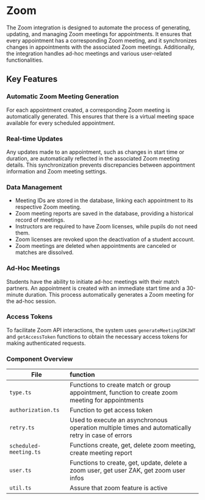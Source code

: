 # Zoom

The Zoom integration is designed to automate the process of generating, updating, and managing Zoom meetings for appointments. It ensures that every appointment has a corresponding Zoom meeting, and it synchronizes changes in appointments with the associated Zoom meetings. Additionally, the integration handles ad-hoc meetings and various user-related functionalities.

## Key Features

### Automatic Zoom Meeting Generation

For each appointment created, a corresponding Zoom meeting is automatically generated. This ensures that there is a virtual meeting space available for every scheduled appointment.

### Real-time Updates

Any updates made to an appointment, such as changes in start time or duration, are automatically reflected in the associated Zoom meeting details. This synchronization prevents discrepancies between appointment information and Zoom meeting settings.

### Data Management

-   Meeting IDs are stored in the database, linking each appointment to its respective Zoom meeting.
-   Zoom meeting reports are saved in the database, providing a historical record of meetings.
-   Instructors are required to have Zoom licenses, while pupils do not need them.
-   Zoom licenses are revoked upon the deactivation of a student account.
-   Zoom meetings are deleted when appointments are canceled or matches are dissolved.

### Ad-Hoc Meetings

Students have the ability to initiate ad-hoc meetings with their match partners. An appointment is created with an immediate start time and a 30-minute duration. This process automatically generates a Zoom meeting for the ad-hoc session.

### Access Tokens

To facilitate Zoom API interactions, the system uses `generateMeetingSDKJWT` and `getAccessToken` functions to obtain the necessary access tokens for making authenticated requests.

### Component Overview

| File                   | function                                                                                           |
| ---------------------- | :------------------------------------------------------------------------------------------------- |
| `type.ts`              | Functions to create match or group appointment, function to create zoom meeting for appointments   |
| `authorization.ts`     | Function to get access token                                                                       |
| `retry.ts`             | Used to execute an asynchronous operation multiple times and automatically retry in case of errors |
| `scheduled-meeting.ts` | Functions create, get, delete zoom meeting, create meeting report                                  |
| `user.ts`              | Functions to create, get, update, delete a zoom user, get user ZAK, get zoom user infos            |
| `util.ts`              | Assure that zoom feature is active                                                                 |
